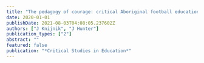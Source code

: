 ```yaml
---
title: "The pedagogy of courage: critical Aboriginal football education in Australia’s Northern Territory"
date: 2020-01-01
publishDate: 2021-08-03T04:08:05.237602Z
authors: ["J Knijnik", "J Hunter"]
publication_types: ["2"]
abstract: ""
featured: false
publication: "*Critical Studies in Education*"
---
```


